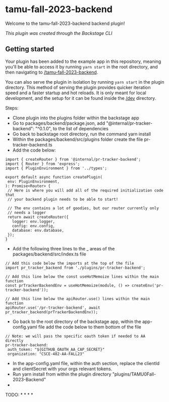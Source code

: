 # tamu-fall-2023-backend

Welcome to the tamu-fall-2023-backend backend plugin!

_This plugin was created through the Backstage CLI_

## Getting started

Your plugin has been added to the example app in this repository, meaning you'll be able to access it by running `yarn
start` in the root directory, and then navigating to [/tamu-fall-2023-backend](http://localhost:3000/tamu-fall-2023-backend).

You can also serve the plugin in isolation by running `yarn start` in the plugin directory.
This method of serving the plugin provides quicker iteration speed and a faster startup and hot reloads.
It is only meant for local development, and the setup for it can be found inside the [/dev](/dev) directory.


Steps:
 * Clone plugin into the plugins folder within the backstage app
 * Go to packages/backend/package.json, add "@internal/pr-tracker-backend": "^0.1.0", to the list of dependencies
 * Go back to backstage root directory, run the command yarn install
 * Within the packages/backend/src/plugins folder create the file pr-tracker-backend.ts
 * Add the code below:
 ```
 import { createRouter } from '@internal/pr-tracker-backend';
import { Router } from 'express';
import { PluginEnvironment } from '../types';

export default async function createPlugin(
  env: PluginEnvironment,
): Promise<Router> {
  // Here is where you will add all of the required initialization code that
  // your backend plugin needs to be able to start!

  // The env contains a lot of goodies, but our router currently only
  // needs a logger
  return await createRouter({
    logger: env.logger,
    config: env.config, 
    database: env.database,
  });
}
 ```
 * Add the following three lines to the _ areas of the packages/backend/src/index.ts file
 ```
 // Add this code below the imports at the top of the file
 import pr_tracker_backend from './plugins/pr-tracker-backend';

 ```
 ```
 // Add this line below the const useHotMemoize lines within the main function
 const prTrackerBackendEnv = useHotMemoize(module, () => createEnv('pr-tracker-backend'));
 ```
 ```
 // Add this line below the apiRouter.use() lines within the main function
 apiRouter.use('/pr-tracker-backend', await pr_tracker_backend(prTrackerBackendEnv));
 ```
 * Go back to the root directory of the backstage app, within the app-config.yaml file add the code below to them bottom of the file
 ```
 // Note: we will pass the specific oauth token if needed to AA directly
 pr-tracker-backend:
  auth_token: "${GITHUB_OAUTH_AA_CAP_SECRET}"
  organization: "CSCE-482-AA-FALL23"
 ```
 * In the app-config.yaml file, within the auth section, replace the clientId and clientSecret with your orgs relevant tokens.
 * Run yarn install from within the plugin directory "plugins/TAMU0Fall-2023-Backend"
 * 





 TODO:
  * 
  * 
  * 
  * 
  